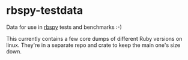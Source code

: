 # rbspy-testdata

Data for use in [rbspy] tests and benchmarks :-)

This currently contains a few core dumps of different Ruby versions on linux.
They're in a separate repo and crate to keep the main one's size down.

[rbspy]: https://github.com/rbspy/rbspy
